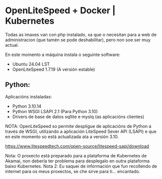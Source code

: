 # OpenLiteSpeed + Docker | Kubernetes

Todas as imaxes van con php instalado, xa que o necesitan para a web de administracion (que tamén se pode deshabilitar), pero non soe ser muy actual.

En este momento a máquina instala o seguinte software:
- Ubuntu 24.04 LST
- OpenLiteSpeed 1.7.19 (A versión estable)

## Python:
Aplicacións instaladas:
- Python 3.10.14
- Python WSGI LSAPI 2.1 (Para Python 3.10)
- Drivers de base de datos sqllite e myslq (as aplicacións clientes)

NOTA: OpenLiteSpeed so permite despligue de aplicacións de Python a través de WSGI, utilizando a aplicación LiteSpeed Sever API (LSAPI) e que en este momento so está actualizada ata a versión 3.10.

https://www.litespeedtech.com/open-source/litespeed-sapi/download


Nota: O proxecto está preparado para a plataforma de Kubernetes de Akamai, non debería ter problema para desplegalo en outra plataforma baixo Kubernetes.
Nota 2: Eu saquei de información que fun recollendo de internet para os meus proxectos, se che sirve para ti... encantado.